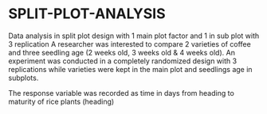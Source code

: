 # SPLIT-PLOT-ANALYSIS


Data analysis in split plot design with 1 main plot factor and 1 in sub plot with 3 replication
A researcher was interested to compare 2 varieties of coffee and three seedling age (2 weeks old, 3 weeks old & 4 weeks old). An experiment was conducted in a completely randomized design with 3 replications while varieties were kept in the main plot and seedlings age in subplots.

The response variable was recorded as time in days from heading to maturity of rice plants (heading)
